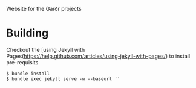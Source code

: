 Website for the Garðr projects


# Building
Checkout the [using Jekyll with Pages(https://help.github.com/articles/using-jekyll-with-pages/) to install pre-requisits

	$ bundle install
	$ bundle exec jekyll serve -w --baseurl ''


